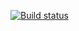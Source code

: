 [![Build status](https://ci.appveyor.com/api/projects/status/p6v5a55t1o4gp2wb?svg=true)](https://ci.appveyor.com/project/Yanius27/workenvironment)
